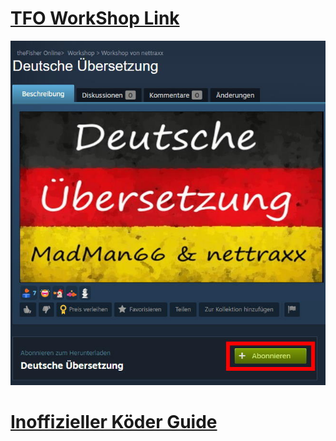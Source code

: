 # [**TFO WorkShop Link**](https://steamcommunity.com/sharedfiles/filedetails/?id=2485787261)

![Image](https://github.com/nettraxx/tfo-patcher/blob/master/ws.jpg)

# [**Inoffizieller Köder Guide**](https://sites.google.com/view/tfo-unofficial-bait-guide)
